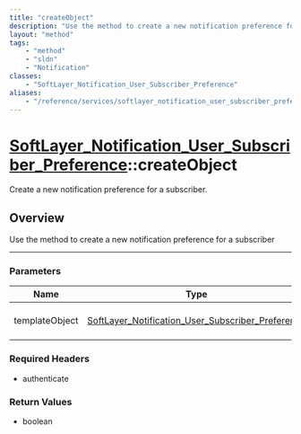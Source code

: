 ```yaml
---
title: "createObject"
description: "Use the method to create a new notification preference for a subscriber"
layout: "method"
tags:
    - "method"
    - "sldn"
    - "Notification"
classes:
    - "SoftLayer_Notification_User_Subscriber_Preference"
aliases:
    - "/reference/services/softlayer_notification_user_subscriber_preference/createObject"
---
```

# [SoftLayer_Notification_User_Subscriber_Preference](/reference/services/SoftLayer_Notification_User_Subscriber_Preference)::createObject

Create a new notification preference for a subscriber.


## Overview 
Use the method to create a new notification preference for a subscriber 

-----

### Parameters 
|Name | Type | Description |
| --- | --- | --- |
|templateObject| <a href='/reference/datatypes/SoftLayer_Notification_User_Subscriber_Preference'>SoftLayer_Notification_User_Subscriber_Preference </a>| The SoftLayer_Notification_User_Subscriber_Preference object that you wish to create.|


### Required Headers
* authenticate


### Return Values
* boolean




